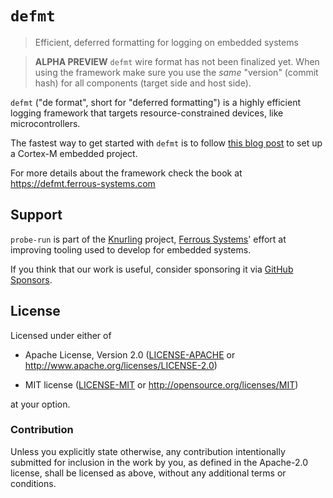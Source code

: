 # `defmt`

> Efficient, deferred formatting for logging on embedded systems

> **ALPHA PREVIEW** `defmt` wire format has not been finalized yet. When
> using the framework make sure you use the *same* "version" (commit hash) for
> all components (target side and host side).

`defmt` ("de format", short for "deferred formatting") is a highly efficient logging framework that targets resource-constrained devices, like microcontrollers.

The fastest way to get started with `defmt` is to follow [this blog post] to set up a Cortex-M embedded project.

[this blog post]: https://ferrous-systems.com/blog/defmt

For more details about the framework check the book at https://defmt.ferrous-systems.com

## Support

`probe-run` is part of the [Knurling] project, [Ferrous Systems]' effort at
improving tooling used to develop for embedded systems.

If you think that our work is useful, consider sponsoring it via [GitHub
Sponsors].

## License

Licensed under either of

- Apache License, Version 2.0 ([LICENSE-APACHE](LICENSE-APACHE) or
  http://www.apache.org/licenses/LICENSE-2.0)

- MIT license ([LICENSE-MIT](LICENSE-MIT) or http://opensource.org/licenses/MIT)

at your option.

### Contribution

Unless you explicitly state otherwise, any contribution intentionally submitted
for inclusion in the work by you, as defined in the Apache-2.0 license, shall be
licensed as above, without any additional terms or conditions.

[Knurling]: https://github.com/knurling-rs/meta
[Ferrous Systems]: https://ferrous-systems.com/
[GitHub Sponsors]: https://github.com/sponsors/knurling-rs
